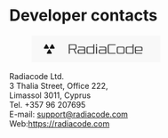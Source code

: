 # Developer contacts

<figure><img src="../.gitbook/assets/about3.png" alt=""><figcaption></figcaption></figure>

Radiacode Ltd.\
3 Thalia Street, Office 222, \
Limassol 3011, Cyprus \
Tel. +357 96 207695\
E-mail: support@radiacode.com \
Web:https://radiacode.com
